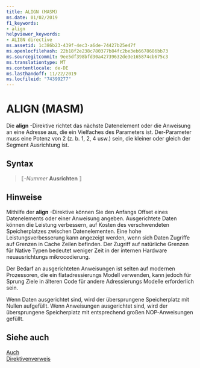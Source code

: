 ```yaml
---
title: ALIGN (MASM)
ms.date: 01/02/2019
f1_keywords:
- align
helpviewer_keywords:
- ALIGN directive
ms.assetid: 1c386b23-439f-4ec3-a6de-74427b25e47f
ms.openlocfilehash: 22b18f2e238c780377b84fc2be3eb6678686bb73
ms.sourcegitcommit: 9ee5df398bfd30a42739632de3e165874cb675c3
ms.translationtype: MT
ms.contentlocale: de-DE
ms.lasthandoff: 11/22/2019
ms.locfileid: "74399277"
---
```

# <a name="align-masm"></a>ALIGN (MASM)

Die **align** -Direktive richtet das nächste Datenelement oder die Anweisung an eine Adresse aus, die ein Vielfaches des Parameters ist. Der-Parameter muss eine Potenz von 2 (z. b. 1, 2, 4 usw.) sein, die kleiner oder gleich der Segment Ausrichtung ist.

## <a name="syntax"></a>Syntax

> ⟦-*Nummer* **Ausrichten** ⟧

## <a name="remarks"></a>Hinweise

Mithilfe der **align** -Direktive können Sie den Anfangs Offset eines Datenelements oder einer Anweisung angeben. Ausgerichtete Daten können die Leistung verbessern, auf Kosten des verschwendeten Speicherplatzes zwischen Datenelementen. Eine hohe Leistungsverbesserung kann angezeigt werden, wenn sich Daten Zugriffe auf Grenzen in Cache Zeilen befinden. Der Zugriff auf natürliche Grenzen für Native Typen bedeutet weniger Zeit in der internen Hardware neuausrichtungs mikrocodierung.

Der Bedarf an ausgerichteten Anweisungen ist selten auf modernen Prozessoren, die ein flatadressierungs Modell verwenden, kann jedoch für Sprung Ziele in älteren Code für andere Adressierungs Modelle erforderlich sein.

Wenn Daten ausgerichtet sind, wird der übersprungene Speicherplatz mit Nullen aufgefüllt. Wenn Anweisungen ausgerichtet sind, wird der übersprungene Speicherplatz mit entsprechend großen NOP-Anweisungen gefüllt.

## <a name="see-also"></a>Siehe auch

[Auch](even.md)\
[Direktivenverweis](directives-reference.md)

